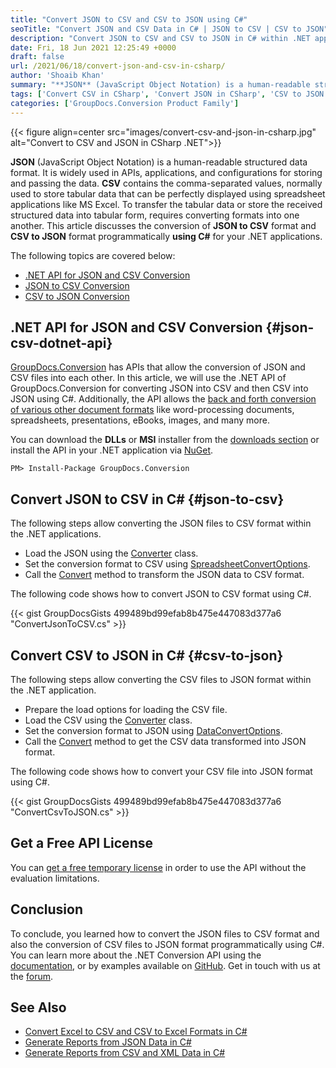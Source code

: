 ```yaml
---
title: "Convert JSON to CSV and CSV to JSON using C#"
seoTitle: "Convert JSON and CSV Data in C# | JSON to CSV | CSV to JSON"
description: "Convert JSON to CSV and CSV to JSON in C# within .NET applications. Examples convert the structured JSON data into comma-separated values CSV and vice-versa."
date: Fri, 18 Jun 2021 12:25:49 +0000
draft: false
url: /2021/06/18/convert-json-and-csv-in-csharp/
author: 'Shoaib Khan'
summary: "**JSON** (JavaScript Object Notation) is a human-readable structured data format. It is widely used in APIs, applications, and configurations for storing and passing the data. **CSV** contains the comma-separated values, normally used to store tabular data that can be perfectly displayed using spreadsheet applications like MS Excel. To transfer the tabular data or store the received structured data into tabular form, requires converting formats into one another. This article discusses the conversion of **JSON to CSV** format and **CSV to JSON** format programmatically **using C#** for your .NET applications."
tags: ['Convert CSV in CSharp', 'Convert JSON in CSharp', 'CSV to JSON in CSharp', 'JSON to CSV in CSharp']
categories: ['GroupDocs.Conversion Product Family']
---
```




{{< figure align=center src="images/convert-csv-and-json-in-csharp.jpg" alt="Convert to CSV and JSON in CSharp .NET">}}


**JSON** (JavaScript Object Notation) is a human-readable structured data format. It is widely used in APIs, applications, and configurations for storing and passing the data. **CSV** contains the comma-separated values, normally used to store tabular data that can be perfectly displayed using spreadsheet applications like MS Excel. To transfer the tabular data or store the received structured data into tabular form, requires converting formats into one another. This article discusses the conversion of **JSON to CSV** format and **CSV to JSON** format programmatically **using C#** for your .NET applications.

The following topics are covered below:

*   [.NET API for JSON and CSV Conversion][1]
*   [JSON to CSV Conversion][2]
*   [CSV to JSON Conversion][3]

## .NET API for JSON and CSV Conversion {#json-csv-dotnet-api}

[GroupDocs.Conversion][4] has APIs that allow the conversion of JSON and CSV files into each other. In this article, we will use the .NET API of GroupDocs.Conversion for converting JSON into CSV and then CSV into JSON using C#. Additionally, the API allows the [back and forth conversion of various other document formats][5] like word-processing documents, spreadsheets, presentations, eBooks, images, and many more.

You can download the **DLLs** or **MSI** installer from the [downloads section][6] or install the API in your .NET application via [NuGet][7].

```
PM> Install-Package GroupDocs.Conversion
```

## Convert JSON to CSV in C# {#json-to-csv}

The following steps allow converting the JSON files to CSV format within the .NET applications.

*   Load the JSON using the [Converter][8] class.
*   Set the conversion format to CSV using [SpreadsheetConvertOptions][9].
*   Call the [Convert][10] method to transform the JSON data to CSV format.

The following code shows how to convert JSON to CSV format using C#.

{{< gist GroupDocsGists 499489bd99efab8b475e447083d377a6 "ConvertJsonToCSV.cs" >}}

## Convert CSV to JSON in C# {#csv-to-json}

The following steps allow converting the CSV files to JSON format within the .NET application.

*   Prepare the load options for loading the CSV file.
*   Load the CSV using the [Converter][11] class.
*   Set the conversion format to JSON using [DataConvertOptions][12].
*   Call the [Convert][13] method to get the CSV data transformed into JSON format.

The following code shows how to convert your CSV file into JSON format using C#.

{{< gist GroupDocsGists 499489bd99efab8b475e447083d377a6 "ConvertCsvToJSON.cs" >}}

## Get a Free API License

You can [get a free temporary license][14] in order to use the API without the evaluation limitations.

## Conclusion

To conclude, you learned how to convert the JSON files to CSV format and also the conversion of CSV files to JSON format programmatically using C#. You can learn more about the .NET Conversion API using the [documentation][15], or by examples available on [GitHub][16]. Get in touch with us at the [forum][17].

## See Also

*   [Convert Excel to CSV and CSV to Excel Formats in C#][18]
*   [Generate Reports from JSON Data in C#][19]
*   [Generate Reports from CSV and XML Data in C#][20]







[1]: #json-csv-dotnet-api
[2]: #json-to-csv
[3]: #csv-to-json
[4]: https://products.groupdocs.com/conversion/
[5]: https://docs.groupdocs.com/conversion/net/supported-document-formats/
[6]: https://downloads.groupdocs.com/conversion
[7]: https://www.nuget.org/packages/groupdocs.conversion
[8]: https://apireference.groupdocs.com/conversion/net/groupdocs.conversion/converter
[9]: https://apireference.groupdocs.com/conversion/net/groupdocs.conversion.options.convert/spreadsheetconvertoptions
[10]: https://apireference.groupdocs.com/conversion/net/groupdocs.conversion/converter/methods/convert/index
[11]: https://apireference.groupdocs.com/conversion/net/groupdocs.conversion/converter
[12]: https://apireference.groupdocs.com/conversion/net/groupdocs.conversion.options.convert/dataconvertoptions
[13]: https://apireference.groupdocs.com/conversion/net/groupdocs.conversion/converter/methods/convert/index
[14]: https://purchase.groupdocs.com/temporary-license
[15]: https://docs.groupdocs.com/conversion/net/
[16]: https://github.com/groupdocs-conversion
[17]: https://forum.groupdocs.com/
[18]: https://blog.groupdocs.com/2021/08/18/convert-excel-xls-xlsx-and-csv-in-csharp/
[19]: https://blog.groupdocs.com/2021/03/20/generate-reports-from-json-data-in-csharp/
[20]: https://blog.groupdocs.com/2019/10/21/generate-reports-from-csv-xml-in-csharp/

